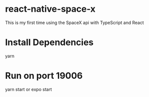 # react-native-space-x
This is my first time using the SpaceX api with TypeScript and React

# Install Dependencies
yarn

# Run on port 19006
yarn start or expo start

